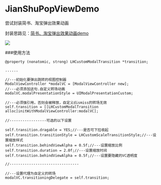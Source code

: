 # JianShuPopViewDemo
尝试封装简书、淘宝弹出效果动画

封装思路见：[简书、淘宝弹出效果动画demo](http://linsyorozuya.com/catransform3d-shi-xian-jian-shu-appdan-chu-shi-tu-xiao-guo/)

![](https://github.com/LinBling/JianShuPopViewDemo/blob/master/2016-02-03%2016_20_30.gif)

###使用方法

    @property (nonatomic, strong) LHCustomModalTransition *transition;
    
    ......
    
    //---初始化要弹出跳转的视图控制器
    ModalViewController *modalVC = [ModalViewController new];
    //---必须添加这句.自定义转场动画
    modalVC.modalPresentationStyle = UIModalPresentationCustom;
    
    //---必须强引用，否则会被释放，自定义dismiss的转场无效
    self.transition = [[LHCustomModalTransition alloc]initWithModalViewController:modalVC];

    //-----------------可选的以下设置
    
    self.transition.dragable = YES;//---是否可下拉收起
    self.transition.transitionStyle = LHCustomScaleTransitionStyle;//---设置缩放样式
    self.transition.behindViewAlpha = 0.5f;//---设置缩放比例
    self.transition.duration = 2.0f;//---设置缩放时间
    self.transition.behindViewAlpha = 0.5f;//---设置要隐藏的VC透明度
    
    //--------------------------------
     
    //---设置代理为自定义的转场
    modalVC.transitioningDelegate = self.transition;


